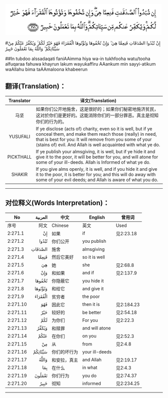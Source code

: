 ![002:271](images/002_271.gif)

#إِنْ تُبْدُوا الصَّدَقَاتِ فَنِعِمَّا هِيَ ۖ وَإِنْ تُخْفُوهَا وَتُؤْتُوهَا الْفُقَرَاءَ فَهُوَ خَيْرٌ لَكُمْ ۚ وَيُكَفِّرُ عَنْكُمْ مِنْ سَيِّئَاتِكُمْ ۗ وَاللَّهُ بِمَا تَعْمَلُونَ خَبِيرٌ 

##In tubdoo alssadaqati faniAAimma hiya wa-in tukhfooha watu/tooha alfuqaraa fahuwa khayrun lakum wayukaffiru AAankum min sayyi-atikum waAllahu bima taAAmaloona khabeerun 

## 翻译(Translation)：

| Translator | 译文(Translation)                                            |
| :--------: | ------------------------------------------------------------ |
|    马坚    | 如果你们公开地施舍，这是很好的；如果你们秘密地施济贫民，这对於你们是更好的。这能消除你们的一部分罪恶。真主是彻知你们的行为的。 |
|  YUSUFALI  | If ye disclose (acts of) charity, even so it is well, but if ye conceal them, and make them reach those (really) in need, that is best for you: It will remove from you some of your (stains of) evil. And Allah is well acquainted with what ye do. |
| PICKTHALL  | If ye publish your almsgiving, it is well, but if ye hide it and give it to the poor, it will be better for you, and will atone for some of your ill-deeds. Allah is Informed of what ye do. |
|   SHAKIR   | If you give alms openly, it is well, and if you hide it and give it to the poor, it is better for you; and this will do away with some of your evil deeds; and Allah is aware of what you do. |

---

## 对位释义(Words Interpretation)：

| No   | العربية | 中文    | English | 曾用词 |
| ---- | ------: | ------- | ------- | ------ |
| 序号 |    阿文 | Chinese | 英文    | Used   |
| 2:271.1  | إِنْ      | 如果         | if             | 见2:23.18  |
| 2:271.2  | تُبْدُوا   | 你们公开     | you publish    |            |
| 2:271.3  | الصَّدَقَاتِ | 施舍         | almsgiving     |            |
| 2:271.4  | فَنِعِمَّا   | 然后它美好   | so it is well  |            |
| 2:271.5  | هِيَ      | 她           | she            | 见2:68.8   |
| 2:271.6  | وَإِنْ     | 和如果       | and if         | 见2:137.9  |
| 2:271.7  | تُخْفُوهَا  | 你隐蔽它     | you hide it    |            |
| 2:271.8  | وَتُؤْتُوهَا | 和给它       | and give it    |            |
| 2:271.9  | الْفُقَرَاءَ | 贫穷者       | the poor       |            |
| 2:271.10 | فَهُوَ     | 因此它       | then it is     | 见2:184.23 |
| 2:271.11 | خَيْرٌ     | 较好的       | be better      | 见2:54.18  |
| 2:271.12 | لَكُمْ     | 为你们       | For you        | 见2:22.3   |
| 2:271.13 | وَيُكَفِّرُ   | 和赎罪       | and will atone |            |
| 2:271.14 | عَنْكُمْ    | 在你们       | on you         | 见2:52.3   |
| 2:271.15 | مِنْ      | 从           | from           | 见2:4.8    |
| 2:271.16 | سَيِّئَاتِكُمْ | 你们的坏行为 | your ill-deeds |            |
| 2:271.17 | وَاللَّهُ   | 和安拉，真主 | and Allah      | 见2:19.17  |
| 2:271.18 | بِمَا     | 在什么       | in what        | 见2:4.3    |
| 2:271.19 | تَعْمَلُونَ  | 你们行为     | you do         | 见2:74.37  |
| 2:271.20 | خَبِيرٌ    | 彻知         | informed       | 见2:234.25 |

---
